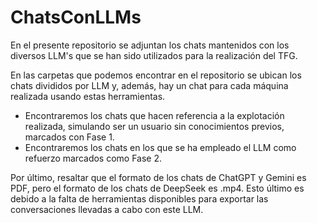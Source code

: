 # ChatsConLLMs
En el presente repositorio se adjuntan los chats mantenidos con los diversos LLM's que se han sido utilizados para la realización del TFG.

En las carpetas que podemos encontrar en el repositorio se ubican los chats divididos por LLM y, además, hay un chat para cada máquina realizada usando estas herramientas. 
- Encontraremos los chats que hacen referencia a la explotación realizada, simulando ser un usuario sin conocimientos previos, marcados con Fase 1.
- Encontraremos los chats en los que se ha empleado el LLM como refuerzo marcados como Fase 2.

Por último, resaltar que el formato de los chats de ChatGPT y Gemini es PDF, pero el formato de los chats de DeepSeek es .mp4. Esto último es debido a la falta de herramientas disponibles para exportar las conversaciones llevadas a cabo con este LLM.
